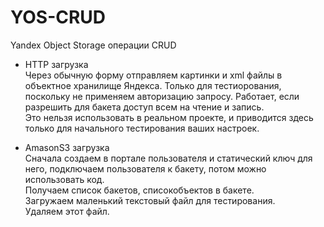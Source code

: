 # YOS-CRUD
Yandex Object Storage операции CRUD

* HTTP загрузка  
Через обычную форму отправляем картинки и xml файлы в объектное хранилище Яндекса. Только для тестиорования, 
поскольку не применяем авторизацию запросу. Работает, если разрешить для бакета доступ всем на чтение и запись.   
Это нельзя использовать в реальном проекте, и приводится здесь только для начального тестирования ваших настроек.

* AmasonS3 загрузка  
Сначала создаем в портале пользователя и статический ключ для него, подключаем пользователя к бакету, потом можно использовать код.  
Получаем список бакетов, списокобъектов в бакете.  
Загружаем маленький текстовый файл для тестирования.  
Удаляем этот файл. 
